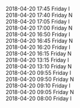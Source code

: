 2018-04-20 17:45 Friday  I  
2018-04-20 17:40 Friday  N  
2018-04-20 17:05 Friday  I  
2018-04-20 17:00 Friday  N  
2018-04-20 16:50 Friday  I  
2018-04-20 16:45 Friday  N  
2018-04-20 16:20 Friday  I  
2018-04-20 16:15 Friday  N  
2018-04-20 13:15 Friday  I  
2018-04-20 13:10 Friday  N  
2018-04-20 09:55 Friday  I  
2018-04-20 09:50 Friday  N  
2018-04-20 09:10 Friday  I  
2018-04-20 09:05 Friday  N  
2018-04-20 08:00 Friday  I  
